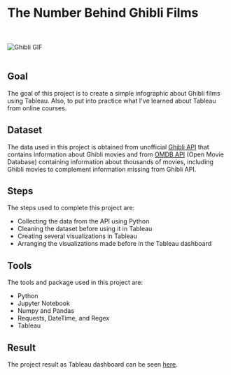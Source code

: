 # The Number Behind Ghibli Films
<br></br>
<img src="https://i.pinimg.com/originals/3c/d2/ba/3cd2ba79afd18c4ad49b04ac5d01a177.gif" alt="Ghibli GIF">
<br></br>

## Goal
The goal of this project is to create a simple infographic about Ghibli films using Tableau. Also, to put into practice what I've learned about Tableau from online courses.

## Dataset
The data used in this project is obtained from unofficial [Ghibli API](https://ghibliapi.herokuapp.com/) that contains information about Ghibli movies and from [OMDB API](http://www.omdbapi.com/) (Open Movie Database) containing information about thousands of movies, including Ghibli movies to complement information missing from Ghibli API.

## Steps
The steps used to complete this project are:
- Collecting the data from the API using Python
- Cleaning the dataset before using it in Tableau
- Creating several visualizations in Tableau
- Arranging the visualizations made before in the Tableau dashboard

## Tools
The tools and package used in this project are:
- Python
- Jupyter Notebook
- Numpy and Pandas
- Requests, DateTime, and Regex
- Tableau

## Result
The project result as Tableau dashboard can be seen [here](https://public.tableau.com/profile/yosiadityan#!/vizhome/TheNumberBehindGhibliFilms/TheNumberBehindGhibliFilms).
